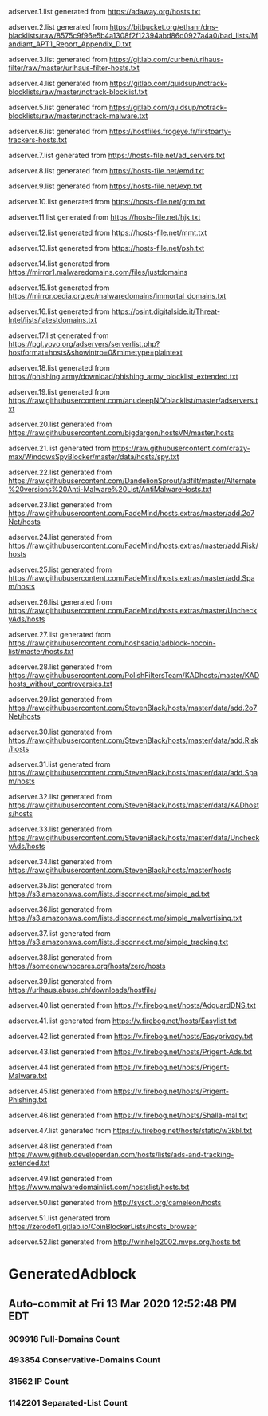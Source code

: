  
adserver.1.list generated from https://adaway.org/hosts.txt
 
adserver.2.list generated from https://bitbucket.org/ethanr/dns-blacklists/raw/8575c9f96e5b4a1308f2f12394abd86d0927a4a0/bad_lists/Mandiant_APT1_Report_Appendix_D.txt
 
adserver.3.list generated from https://gitlab.com/curben/urlhaus-filter/raw/master/urlhaus-filter-hosts.txt
 
adserver.4.list generated from https://gitlab.com/quidsup/notrack-blocklists/raw/master/notrack-blocklist.txt
 
adserver.5.list generated from https://gitlab.com/quidsup/notrack-blocklists/raw/master/notrack-malware.txt
 
adserver.6.list generated from https://hostfiles.frogeye.fr/firstparty-trackers-hosts.txt
 
adserver.7.list generated from https://hosts-file.net/ad_servers.txt
 
adserver.8.list generated from https://hosts-file.net/emd.txt
 
adserver.9.list generated from https://hosts-file.net/exp.txt
 
adserver.10.list generated from https://hosts-file.net/grm.txt
 
adserver.11.list generated from https://hosts-file.net/hjk.txt
 
adserver.12.list generated from https://hosts-file.net/mmt.txt
 
adserver.13.list generated from https://hosts-file.net/psh.txt
 
adserver.14.list generated from https://mirror1.malwaredomains.com/files/justdomains
 
adserver.15.list generated from https://mirror.cedia.org.ec/malwaredomains/immortal_domains.txt
 
adserver.16.list generated from https://osint.digitalside.it/Threat-Intel/lists/latestdomains.txt
 
adserver.17.list generated from https://pgl.yoyo.org/adservers/serverlist.php?hostformat=hosts&showintro=0&mimetype=plaintext
 
adserver.18.list generated from https://phishing.army/download/phishing_army_blocklist_extended.txt
 
adserver.19.list generated from https://raw.githubusercontent.com/anudeepND/blacklist/master/adservers.txt
 
adserver.20.list generated from https://raw.githubusercontent.com/bigdargon/hostsVN/master/hosts
 
adserver.21.list generated from https://raw.githubusercontent.com/crazy-max/WindowsSpyBlocker/master/data/hosts/spy.txt
 
adserver.22.list generated from https://raw.githubusercontent.com/DandelionSprout/adfilt/master/Alternate%20versions%20Anti-Malware%20List/AntiMalwareHosts.txt
 
adserver.23.list generated from https://raw.githubusercontent.com/FadeMind/hosts.extras/master/add.2o7Net/hosts
 
adserver.24.list generated from https://raw.githubusercontent.com/FadeMind/hosts.extras/master/add.Risk/hosts
 
adserver.25.list generated from https://raw.githubusercontent.com/FadeMind/hosts.extras/master/add.Spam/hosts
 
adserver.26.list generated from https://raw.githubusercontent.com/FadeMind/hosts.extras/master/UncheckyAds/hosts
 
adserver.27.list generated from https://raw.githubusercontent.com/hoshsadiq/adblock-nocoin-list/master/hosts.txt
 
adserver.28.list generated from https://raw.githubusercontent.com/PolishFiltersTeam/KADhosts/master/KADhosts_without_controversies.txt
 
adserver.29.list generated from https://raw.githubusercontent.com/StevenBlack/hosts/master/data/add.2o7Net/hosts
 
adserver.30.list generated from https://raw.githubusercontent.com/StevenBlack/hosts/master/data/add.Risk/hosts
 
adserver.31.list generated from https://raw.githubusercontent.com/StevenBlack/hosts/master/data/add.Spam/hosts
 
adserver.32.list generated from https://raw.githubusercontent.com/StevenBlack/hosts/master/data/KADhosts/hosts
 
adserver.33.list generated from https://raw.githubusercontent.com/StevenBlack/hosts/master/data/UncheckyAds/hosts
 
adserver.34.list generated from https://raw.githubusercontent.com/StevenBlack/hosts/master/hosts
 
adserver.35.list generated from https://s3.amazonaws.com/lists.disconnect.me/simple_ad.txt
 
adserver.36.list generated from https://s3.amazonaws.com/lists.disconnect.me/simple_malvertising.txt
 
adserver.37.list generated from https://s3.amazonaws.com/lists.disconnect.me/simple_tracking.txt
 
adserver.38.list generated from https://someonewhocares.org/hosts/zero/hosts
 
adserver.39.list generated from https://urlhaus.abuse.ch/downloads/hostfile/
 
adserver.40.list generated from https://v.firebog.net/hosts/AdguardDNS.txt
 
adserver.41.list generated from https://v.firebog.net/hosts/Easylist.txt
 
adserver.42.list generated from https://v.firebog.net/hosts/Easyprivacy.txt
 
adserver.43.list generated from https://v.firebog.net/hosts/Prigent-Ads.txt
 
adserver.44.list generated from https://v.firebog.net/hosts/Prigent-Malware.txt
 
adserver.45.list generated from https://v.firebog.net/hosts/Prigent-Phishing.txt
 
adserver.46.list generated from https://v.firebog.net/hosts/Shalla-mal.txt
 
adserver.47.list generated from https://v.firebog.net/hosts/static/w3kbl.txt
 
adserver.48.list generated from https://www.github.developerdan.com/hosts/lists/ads-and-tracking-extended.txt
 
adserver.49.list generated from https://www.malwaredomainlist.com/hostslist/hosts.txt
 
adserver.50.list generated from http://sysctl.org/cameleon/hosts
 
adserver.51.list generated from https://zerodot1.gitlab.io/CoinBlockerLists/hosts_browser
 
adserver.52.list generated from http://winhelp2002.mvps.org/hosts.txt
 
# GeneratedAdblock
## Auto-commit at Fri 13 Mar 2020 12:52:48 PM EDT
### 909918 Full-Domains Count
### 493854 Conservative-Domains Count
### 31562 IP Count
### 1142201 Separated-List Count 
